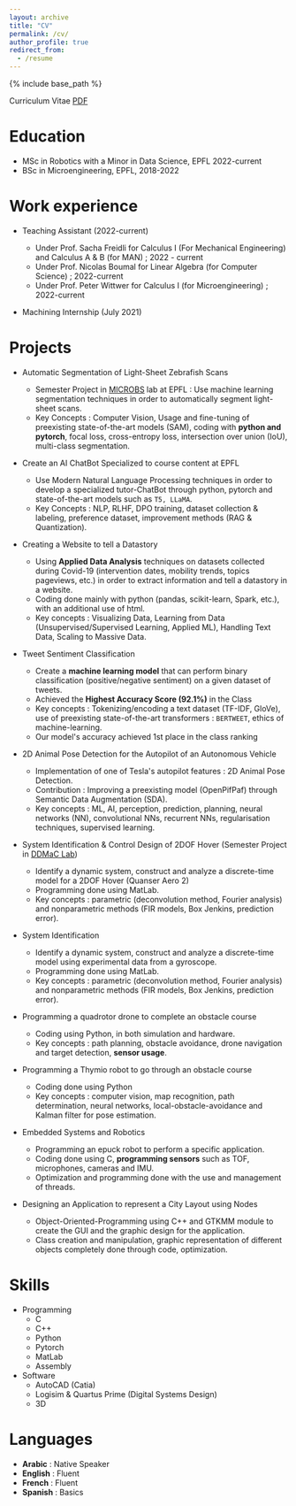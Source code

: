 ```yaml
---
layout: archive
title: "CV"
permalink: /cv/
author_profile: true
redirect_from:
  - /resume
---
```


{% include base_path %}

Curriculum Vitae [PDF](http://alyelbindary.github.io/files/Aly_CV.pdf)

Education
======
* MSc in Robotics with a Minor in Data Science, EPFL 2022-current
* BSc in Microengineering, EPFL, 2018-2022

Work experience
======
* Teaching Assistant (2022-current)
  * Under Prof. Sacha Freidli for Calculus I (For Mechanical Engineering) and Calculus A & B (for MAN) ; 2022 - current
  * Under Prof. Nicolas Boumal for Linear Algebra (for Computer Science) ; 2022-current
  * Under Prof. Peter Wittwer for Calculus I (for Microengineering) ; 2022-current

* Machining Internship (July 2021)

Projects
======

* Automatic Segmentation of Light-Sheet Zebrafish Scans
  * Semester Project in [MICROBS](https://www.epfl.ch/labs/microbs/) lab at EPFL : Use machine learning segmentation techniques in order to automatically segment light-sheet scans.
  * Key Concepts : Computer Vision, Usage and fine-tuning of preexisting state-of-the-art models (SAM), coding with **python and pytorch**, focal loss, cross-entropy loss, intersection over union (IoU), multi-class segmentation.

* Create an AI ChatBot Specialized to course content at EPFL
  * Use Modern Natural Language Processing techniques in order to develop a specialized tutor-ChatBot through python, pytorch and state-of-the-art models such as `T5, LLaMA`.
  * Key Concepts : NLP, RLHF, DPO training, dataset collection & labeling, preference dataset, improvement methods (RAG \& Quantization).


* Creating a Website to tell a Datastory
  * Using **Applied Data Analysis** techniques on datasets collected during Covid-19 (intervention dates, mobility trends, topics pageviews, etc.) in order to extract information and tell a datastory in a website.
  * Coding done mainly with python (pandas, scikit-learn, Spark, etc.), with an additional use of html.
  * Key concepts : Visualizing Data, Learning from Data (Unsupervised/Supervised Learning, Applied ML), Handling Text Data, Scaling to Massive Data. 

* Tweet Sentiment Classification
  * Create a **machine learning model** that can perform binary classification (positive/negative sentiment) on a given dataset of tweets.
  * Achieved the **Highest Accuracy Score (92.1%)**  in the Class
  * Key concepts : Tokenizing/encoding a text dataset (TF-IDF, GloVe), use of preexisting state-of-the-art transformers : `BERTWEET`, ethics of machine-learning.
  * Our model's accuracy achieved 1st place in the class ranking
   
* 2D Animal Pose Detection for the Autopilot of an Autonomous Vehicle
  * Implementation of one of Tesla's  autopilot features : 2D Animal Pose Detection.
  * Contribution : Improving a preexisting model (OpenPifPaf) through Semantic Data Augmentation (SDA).
  * Key concepts : ML, AI, perception, prediction, planning, neural networks (NN), convolutional NNs, recurrent NNs, regularisation techniques, supervised learning.

* System Identification & Control Design of 2DOF Hover (Semester Project in [DDMaC Lab](https://www.epfl.ch/labs/ddmac/))
  * Identify a dynamic system, construct and analyze a discrete-time model for a 2DOF Hover (Quanser Aero 2)
  * Programming done using MatLab.
  * Key concepts : parametric (deconvolution method, Fourier analysis) and nonparametric methods (FIR models, Box Jenkins, prediction error).

* System Identification
  * Identify a dynamic system, construct and analyze a discrete-time model using experimental data from a gyroscope.
  * Programming done using MatLab.
  * Key concepts : parametric (deconvolution method, Fourier analysis) and nonparametric methods (FIR models, Box Jenkins, prediction error).

* Programming a quadrotor drone to complete an obstacle course
  * Coding using Python, in both simulation and hardware.
  * Key concepts : path planning, obstacle avoidance, drone navigation and target detection, **sensor usage**.

* Programming a Thymio robot to go through an obstacle course
  * Coding done using Python
  * Key concepts : computer vision, map recognition, path determination, neural networks, local-obstacle-avoidance and Kalman filter for pose estimation.

* Embedded Systems and Robotics
  * Programming an epuck robot to perform a specific application.
  * Coding done using C, **programming sensors** such as TOF, microphones, cameras and IMU.
  * Optimization and programming done with the use and management of threads.

* Designing an Application to represent a City Layout using Nodes
  * Object-Oriented-Programming using C++ and GTKMM module to create the GUI and the graphic design for the application.
  * Class creation and manipulation, graphic representation of different objects completely done through code, optimization.

Skills
======
* Programming
  * C
  * C++
  * Python
  * Pytorch
  * MatLab
  * Assembly
* Software
  * AutoCAD (Catia)
  * Logisim & Quartus Prime (Digital Systems Design)
  * 3D

Languages
======
* **Arabic** : Native Speaker
* **English** : Fluent
* **French** : Fluent
* **Spanish** : Basics

